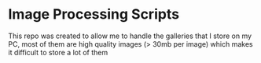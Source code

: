 # Image Processing Scripts

This repo was created to allow me to handle the galleries that I store on my PC, most of them are high quality images (> 30mb per image) which makes it difficult to store a lot of them
